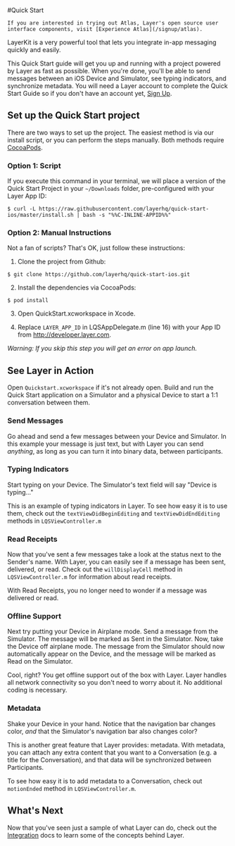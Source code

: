 #Quick Start

```emphasis
If you are interested in trying out Atlas, Layer's open source user interface components, visit [Experience Atlas](/signup/atlas).
```

LayerKit is a very powerful tool that lets you integrate in-app messaging quickly and easily.

This Quick Start guide will get you up and running with a project powered by Layer as fast as possible. When you're done, you'll be able to send messages between an iOS Device and Simulator, see typing indicators, and synchronize metadata. You will need a Layer account to complete the Quick Start Guide so if you don't have an account yet, [Sign Up](https://developer.layer.com/signup).

## Set up the Quick Start project

There are two ways to set up the project. The easiest method is via our install script, or you can perform the steps manually. Both methods require [CocoaPods](http://cocoapods.org).

### Option 1: Script

If you execute this command in your terminal, we will place a version of the Quick Start Project in your `~/Downloads` folder, pre-configured with your Layer App ID:

```console
$ curl -L https://raw.githubusercontent.com/layerhq/quick-start-ios/master/install.sh | bash -s "%%C-INLINE-APPID%%"
```

### Option 2: Manual Instructions

Not a fan of scripts? That's OK, just follow these instructions:

1. Clone the project from Github:

  ```console
  $ git clone https://github.com/layerhq/quick-start-ios.git
  ```

2. Install the dependencies via CocoaPods:
  ```console
  $ pod install
  ```

3. Open QuickStart.xcworkspace in Xcode.

4. Replace `LAYER_APP_ID` in LQSAppDelegate.m (line 16) with your App ID from http://developer.layer.com.

  *Warning: If you skip this step you will get an error on app launch.*

## See Layer in Action

Open `Quickstart.xcworkspace` if it's not already open. Build and run the Quick Start application on a Simulator and a physical Device to start a 1:1 conversation between them.

### Send Messages

Go ahead and send a few messages between your Device and Simulator. In this example your message is just text, but with Layer you can send *anything*, as long as you can turn it into binary data, between participants.

### Typing Indicators

Start typing on your Device. The Simulator's text field will say "Device is typing..."

This is an example of typing indicators in Layer. To see how easy it is to use them, check out the `textViewDidBeginEditing` and `textViewDidEndEditing` methods in `LQSViewController.m`

### Read Receipts

Now that you've sent a few messages take a look at the status next to the Sender's name.  With Layer, you can easily see if a message has been sent, delivered, or read. Check out the `willDisplayCell` method in `LQSViewController.m` for information about read receipts.

With Read Receipts, you no longer need to wonder if a message was delivered or read.

### Offline Support

Next try putting your Device in Airplane mode.  Send a message from the Simulator. The message will be marked as Sent in the Simulator.  Now, take the Device off airplane mode.  The message from the Simulator should now automatically appear on the Device, and the message will be marked as Read on the Simulator.

Cool, right? You get offline support out of the box with Layer. Layer handles all network connectivity so you don't need to worry about it. No additional coding is necessary.

### Metadata

Shake your Device in your hand. Notice that the navigation bar changes color, _and_ that the Simulator's navigation bar also changes color?

This is another great feature that Layer provides: metadata. With metadata, you can attach any extra content that you want to a Conversation (e.g. a title for the Conversation), and that data will be synchronized between Participants.

To see how easy it is to add metadata to a Conversation, check out `motionEnded` method in `LQSViewController.m`.

## What's Next

Now that you've seen just a sample of what Layer can do, check out the [Integration](https://developer.layer.com/docs/integration) docs to learn some of the concepts behind Layer.